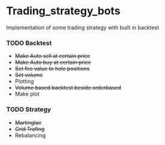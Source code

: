 # Trading_strategy_bots
Implementation of some trading strategy with built in backtest

### TODO Backtest
- <del>Make Auto sell at certain price</del>
- <del>Make Auto buy at certain price</del>
- <del>Set fee value to hole positions</del>
- <del>Set volume </del>
- Plotting
- <del>Volume based backtest beside orderbased</del>
- Make plot

### TODO Strategy
- <del>Martinglae</del>
- <del>Grid Trafing</del>
- Rebalancing

